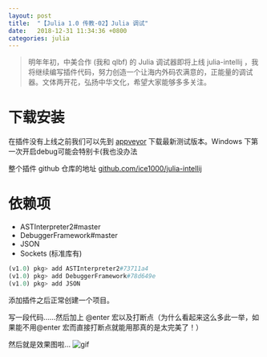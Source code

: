 ```yaml
---
layout: post
title:  "【Julia 1.0 传教-02】Julia 调试"
date:   2018-12-31 11:34:36 +0800
categories: julia
---
```

> 明年年初，中美合作 (我和 qlbf) 的 Julia 调试器即将上线 julia-intellij ，我将继续编写插件代码，努力创造一个让海内外码农满意的，正能量的调试器。文体两开花，弘扬中华文化，希望大家能够多多关注。

# 下载安装
在插件没有上线之前我们可以先到 [appveyor](https://ci.appveyor.com/project/ice1000/julia-intellij/build/artifacts) 下载最新测试版本。Windows 下第一次开启debug可能会特别卡(我也没办法

整个插件 github 仓库的地址 [github.com/ice1000/julia-intellij](https://github.com/ice1000/julia-intellij)

# 依赖项

- ASTInterpreter2#master
- DebuggerFramework#master
- JSON
- Sockets (标准库有)

```julia
(v1.0) pkg> add ASTInterpreter2#73711a4
(v1.0) pkg> add DebuggerFramework#78d649e
(v1.0) pkg> add JSON
```

添加插件之后正常创建一个项目。

写一段代码……然后加上 @enter 宏以及打断点（为什么看起来这么多此一举，如果能不用@enter 宏而直接打断点就能用那真的是太完美了！）



然后就是效果图啦...
![gif](https://user-images.githubusercontent.com/20026798/50418049-670a7080-0864-11e9-96cf-d0ebc5b26431.gif)